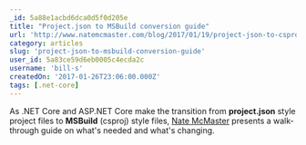 ```yaml
---
_id: 5a88e1acbd6dca0d5f0d205e
title: "Project.json to MSBuild conversion guide"
url: 'http://www.natemcmaster.com/blog/2017/01/19/project-json-to-csproj/'
category: articles
slug: 'project-json-to-msbuild-conversion-guide'
user_id: 5a83ce59d6eb0005c4ecda2c
username: 'bill-s'
createdOn: '2017-01-26T23:06:00.000Z'
tags: [.net-core]
---
```


As .NET Core and ASP.NET Core make the transition from <strong>project.json</strong> style project files to <strong>MSBuild</strong> (csproj) style files, <a class="site-title" href="http://www.natemcmaster.com/">Nate McMaster</a> presents a walk-through guide on what's needed and what's changing.
